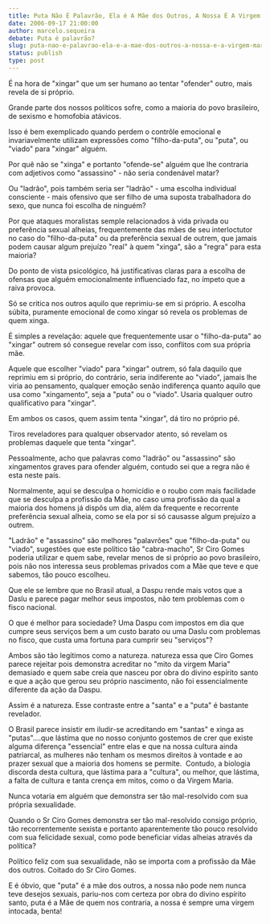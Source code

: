 ```yaml
---
title: Puta Não É Palavrão, Ela é A Mãe dos Outros, A Nossa É A Virgem Maria
date: 2006-09-17 21:00:00
author: marcelo.sequeira
debate: Puta é palavrão?
slug: puta-nao-e-palavrao-ela-e-a-mae-dos-outros-a-nossa-e-a-virgem-maria
status: publish 
type: post
---
```



É na hora de "xingar" que um ser humano ao tentar "ofender" outro, mais revela de si próprio.


Grande parte dos nossos políticos sofre, como a maioria do povo brasileiro, de sexismo e homofobia atávicos. 


Isso é bem exemplicado quando perdem o contrôle emocional e invariavelmente utilizam expressões como "filho-da-puta", ou "puta", ou "viado" para "xingar" alguém. 


Por quê não se "xinga" e portanto "ofende-se" alguém que lhe contraria com adjetivos como "assassino" - não seria condenável matar? 


Ou "ladrão", pois também seria ser "ladrão" - uma escolha individual consciente - mais ofensivo que ser filho de uma suposta trabalhadora do sexo, que nunca foi escolha de ninguém? 


Por que ataques moralistas semple relacionados à vida privada ou preferência sexual alheias, frequentemente das mães de seu interloctutor no caso do "filho-da-puta" ou da preferência sexual de outrem, que jamais podem causar algum prejuízo "real" à quem "xinga", são a "regra" para esta maioria?


Do ponto de vista psicológico, há justificativas claras para a escolha de ofensas que alguém emocionalmente influenciado faz, no ímpeto que a raiva provoca.


Só se critica nos outros aquilo que reprimiu-se em si próprio. A escolha súbita, puramente emocional de como xingar só revela os problemas de quem xinga.


É simples a revelação: aquele que frequentemente usar o "filho-da-puta" ao "xingar" outrem só consegue revelar com isso, conflitos com sua própria mãe.


Aquele que escolher "viado" para "xingar" outrem, só fala daquilo que reprimiu em si próprio, do contrário, seria indiferente ao "viado", jamais lhe viria ao pensamento, qualquer emoção senão indiferença quanto aquilo que usa como "xingamento", seja a "puta" ou o "viado". Usaria qualquer outro qualificativo para "xingar".


Em ambos os casos, quem assim tenta "xingar", dá tiro no próprio pé. 


Tiros reveladores para qualquer observador atento, só revelam os problemas daquele que tenta "xingar".


Pessoalmente, acho que palavras como "ladrão" ou "assassino" são xingamentos graves para ofender alguém, contudo sei que a regra não é esta neste país.


Normalmente, aqui se desculpa o homicídio e o roubo com mais facilidade que se desculpa a profissão da Mãe, no caso uma profissão da qual a maioria dos homens já dispôs um dia, além da frequente e recorrente preferência sexual alheia, como se ela por si só causasse algum prejuízo a outrem.


"Ladrão" e "assassino" são melhores "palavrões" que "filho-da-puta" ou "viado", sugestões que este político tão "cabra-macho", Sr Ciro Gomes poderia utilizar e quem sabe, revelar menos de si próprio ao povo brasileiro, pois não nos interessa seus problemas privados com a Mãe que teve e que sabemos, tão pouco escolheu. 


Que ele se lembre que no Brasil atual, a Daspu rende mais votos que a Daslu e parece pagar melhor seus impostos, não tem problemas com o fisco nacional.


O que é melhor para sociedade? Uma Daspu com impostos em dia que cumpre seus serviços bem a um custo barato ou uma Daslu com problemas no fisco, que custa uma fortuna para cumprir seu "serviços"? 


Ambos são tão legítimos como a natureza. natureza essa que Ciro Gomes parece rejeitar pois demonstra acreditar no "mito da virgem Maria" demasiado e quem sabe creia que nasceu por obra do divino espírito santo e que a ação que gerou seu próprio nascimento, não foi essencialmente diferente da ação da Daspu.


Assim é a natureza. Esse contraste entre a "santa" e a "puta" é bastante revelador. 


O Brasil parece insistir em iludir-se acreditando em "santas" e xinga as "putas"....que lástima que no nosso conjunto gostemos de crer que existe alguma diferença "essencial" entre elas e que na nossa cultura ainda patriarcal, as mulheres não tenham os mesmos direitos à vontade e ao prazer sexual que a maioria dos homens se permite.  Contudo, a biologia discorda desta cultura, que lástima para a "cultura", ou melhor, que lástima, a falta de cultura e tanta crença em mitos, como o da Virgem Maria. 


Nunca votaria em alguém que demonstra ser tão mal-resolvido com sua própria sexualidade.


Quando o Sr Ciro Gomes demonstra ser tão mal-resolvido consigo próprio, tão recorrentemente sexista e portanto aparentemente tão pouco resolvido com sua felicidade sexual, como pode beneficiar vidas alheias através da política?


Político feliz com sua sexualidade, não se importa com a profissão da Mãe dos outros. Coitado do Sr Ciro Gomes.


E é óbvio, que "puta" é a mãe dos outros, a nossa não pode nem nunca teve desejos sexuais, pariu-nos com certeza por obra do divino espírito santo, puta é a Mãe de quem nos contraria, a nossa é sempre uma virgem intocada, benta!


 


